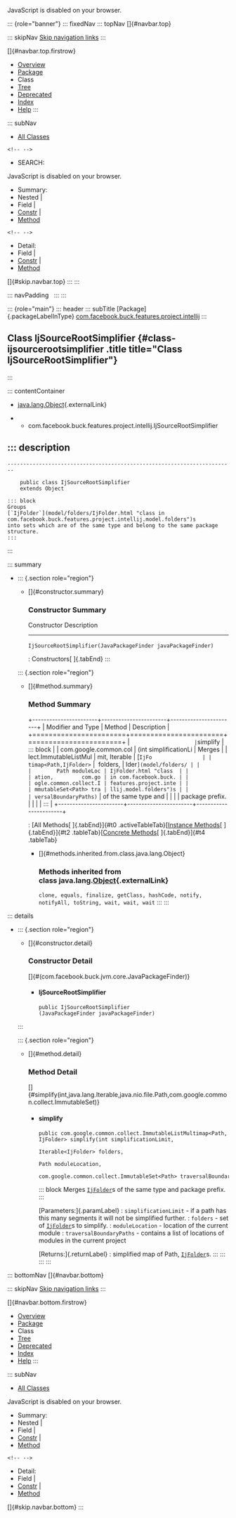 <div>

JavaScript is disabled on your browser.

</div>

::: {role="banner"}
::: fixedNav
::: topNav
[]{#navbar.top}

::: skipNav
[Skip navigation links](#skip.navbar.top "Skip navigation links")
:::

[]{#navbar.top.firstrow}

-   [Overview](../../../../../../index.html)
-   [Package](package-summary.html)
-   Class
-   [Tree](package-tree.html)
-   [Deprecated](../../../../../../deprecated-list.html)
-   [Index](../../../../../../index-all.html)
-   [Help](../../../../../../help-doc.html)
:::

::: subNav
-   [All Classes](../../../../../../allclasses.html)

```{=html}
<!-- -->
```
-   SEARCH:

<div>

<div>

JavaScript is disabled on your browser.

</div>

</div>

<div>

-   Summary: 
-   Nested \| 
-   Field \| 
-   [Constr](#constructor.summary) \| 
-   [Method](#method.summary)

```{=html}
<!-- -->
```
-   Detail: 
-   Field \| 
-   [Constr](#constructor.detail) \| 
-   [Method](#method.detail)

</div>

[]{#skip.navbar.top}
:::
:::

::: navPadding
 
:::
:::

::: {role="main"}
::: header
::: subTitle
[Package]{.packageLabelInType} [com.facebook.buck.features.project.intellij](package-summary.html)
:::

## Class IjSourceRootSimplifier {#class-ijsourcerootsimplifier .title title="Class IjSourceRootSimplifier"}
:::

::: contentContainer
-   [java.lang.Object](http://docs.oracle.com/javase/7/docs/api/java/lang/Object.html?is-external=true "class or interface in java.lang"){.externalLink}

-   -   com.facebook.buck.features.project.intellij.IjSourceRootSimplifier

::: description
-   

    ------------------------------------------------------------------------

        public class IjSourceRootSimplifier
        extends Object

    ::: block
    Groups
    [`IjFolder`](model/folders/IjFolder.html "class in com.facebook.buck.features.project.intellij.model.folders")s
    into sets which are of the same type and belong to the same package
    structure.
    :::
:::

::: summary
-   ::: {.section role="region"}
    -   []{#constructor.summary}

        ### Constructor Summary

          Constructor                                                     Description
          --------------------------------------------------------------- -------------
          `IjSourceRootSimplifier​(JavaPackageFinder javaPackageFinder)`    

          : Constructors[ ]{.tabEnd}
    :::

    ::: {.section role="region"}
    -   []{#method.summary}

        ### Method Summary

        +-----------------------+-----------------------+-----------------------+
        | Modifier and Type     | Method                | Description           |
        +=======================+=======================+=======================+
        | `                     | `simplify             | ::: block             |
        | com.google.common.col | ​(int simplificationLi | Merges                |
        | lect.ImmutableListMul | mit,         Iterable | [`IjFo                |
        | timap<Path,​IjFolder>` | <IjFolder> folders,   | lder`](model/folders/ |
        |                       |        Path moduleLoc | IjFolder.html "class  |
        |                       | ation,         com.go | in com.facebook.buck. |
        |                       | ogle.common.collect.I | features.project.inte |
        |                       | mmutableSet<Path> tra | llij.model.folders")s |
        |                       | versalBoundaryPaths)` | of the same type and  |
        |                       |                       | package prefix.       |
        |                       |                       | :::                   |
        +-----------------------+-----------------------+-----------------------+

        : [All Methods[ ]{.tabEnd}]{#t0 .activeTableTab}[[Instance
        Methods](javascript:show(2);)[ ]{.tabEnd}]{#t2
        .tableTab}[[Concrete
        Methods](javascript:show(8);)[ ]{.tabEnd}]{#t4 .tableTab}

        -   []{#methods.inherited.from.class.java.lang.Object}

            ### Methods inherited from class java.lang.[Object](http://docs.oracle.com/javase/7/docs/api/java/lang/Object.html?is-external=true "class or interface in java.lang"){.externalLink}

            `clone, equals, finalize, getClass, hashCode, notify, notifyAll, toString, wait, wait, wait`
    :::
:::

::: details
-   ::: {.section role="region"}
    -   []{#constructor.detail}

        ### Constructor Detail

        []{#<init>(com.facebook.buck.jvm.core.JavaPackageFinder)}

        -   #### IjSourceRootSimplifier

                public IjSourceRootSimplifier​(JavaPackageFinder javaPackageFinder)
    :::

    ::: {.section role="region"}
    -   []{#method.detail}

        ### Method Detail

        []{#simplify(int,java.lang.Iterable,java.nio.file.Path,com.google.common.collect.ImmutableSet)}

        -   #### simplify

            ``` methodSignature
            public com.google.common.collect.ImmutableListMultimap<Path,​IjFolder> simplify​(int simplificationLimit,
                                                                                                 Iterable<IjFolder> folders,
                                                                                                 Path moduleLocation,
                                                                                                 com.google.common.collect.ImmutableSet<Path> traversalBoundaryPaths)
            ```

            ::: block
            Merges
            [`IjFolder`](model/folders/IjFolder.html "class in com.facebook.buck.features.project.intellij.model.folders")s
            of the same type and package prefix.
            :::

            [Parameters:]{.paramLabel}
            :   `simplificationLimit` - if a path has this many segments
                it will not be simplified further.
            :   `folders` - set of
                [`IjFolder`](model/folders/IjFolder.html "class in com.facebook.buck.features.project.intellij.model.folders")s
                to simplify.
            :   `moduleLocation` - location of the current module
            :   `traversalBoundaryPaths` - contains a list of locations
                of modules in the current project

            [Returns:]{.returnLabel}
            :   simplified map of Path,
                [`IjFolder`](model/folders/IjFolder.html "class in com.facebook.buck.features.project.intellij.model.folders")s.
    :::
:::
:::
:::

::: bottomNav
[]{#navbar.bottom}

::: skipNav
[Skip navigation links](#skip.navbar.bottom "Skip navigation links")
:::

[]{#navbar.bottom.firstrow}

-   [Overview](../../../../../../index.html)
-   [Package](package-summary.html)
-   Class
-   [Tree](package-tree.html)
-   [Deprecated](../../../../../../deprecated-list.html)
-   [Index](../../../../../../index-all.html)
-   [Help](../../../../../../help-doc.html)
:::

::: subNav
-   [All Classes](../../../../../../allclasses.html)

<div>

<div>

JavaScript is disabled on your browser.

</div>

</div>

<div>

-   Summary: 
-   Nested \| 
-   Field \| 
-   [Constr](#constructor.summary) \| 
-   [Method](#method.summary)

```{=html}
<!-- -->
```
-   Detail: 
-   Field \| 
-   [Constr](#constructor.detail) \| 
-   [Method](#method.detail)

</div>

[]{#skip.navbar.bottom}
:::

